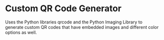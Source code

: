 # Custom QR Code Generator

Uses the Python libraries qrcode and the Python Imaging Library to generate custom QR codes that have embedded images and different color options as well.
